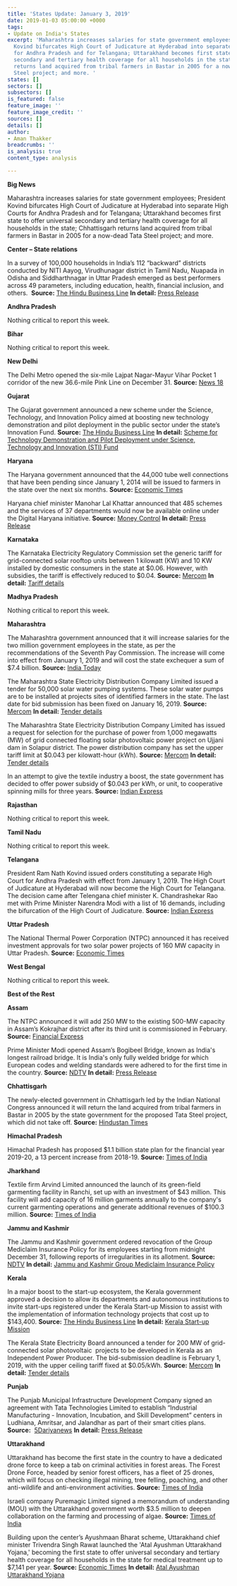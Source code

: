 ```yaml
---
title: 'States Update: January 3, 2019'
date: 2019-01-03 05:00:00 +0000
tags:
- Update on India's States
excerpt: 'Maharashtra increases salaries for state government employees; President
  Kovind bifurcates High Court of Judicature at Hyderabad into separate High Courts
  for Andhra Pradesh and for Telangana; Uttarakhand becomes first state to offer universal
  secondary and tertiary health coverage for all households in the state; Chhattisgarh
  returns land acquired from tribal farmers in Bastar in 2005 for a now-dead Tata
  Steel project; and more. '
states: []
sectors: []
subsectors: []
is_featured: false
feature_image: ''
feature_image_credit: ''
sources: []
details: []
author:
- Aman Thakker
breadcrumbs: ''
is_analysis: true
content_type: analysis

---
```

**Big News**

Maharashtra increases salaries for state government employees; President Kovind bifurcates High Court of Judicature at Hyderabad into separate High Courts for Andhra Pradesh and for Telangana; Uttarakhand becomes first state to offer universal secondary and tertiary health coverage for all households in the state; Chhattisgarh returns land acquired from tribal farmers in Bastar in 2005 for a now-dead Tata Steel project; and more.

**Center – State relations**

In a survey of 100,000 households in India’s 112 “backward” districts conducted by NITI Aayog, Virudhunagar district in Tamil Nadu, Nuapada in Odisha and Siddharthnagar in Uttar Pradesh emerged as best performers across 49 parameters, including education, health, financial inclusion, and others.  **Source:** [The Hindu Business Line](https://www.thehindubusinessline.com/todays-paper/tp-others/tp-states/article25846250.ece) **In detail:** [Press Release](http://pib.nic.in/PressReleaseIframePage.aspx?PRID=1557434)

**Andhra Pradesh**

Nothing critical to report this week.

**Bihar**

Nothing critical to report this week.

**New Delhi**

The Delhi Metro opened the six-mile Lajpat Nagar-Mayur Vihar Pocket 1 corridor of the new 36.6-mile Pink Line on December 31. **Source:** [News 18](https://www.news18.com/news/india/delhi-metros-lajpat-nagar-mayur-vihar-pocket-1-corridor-to-open-on-new-years-eve-1985373.html)

**Gujarat**

The Gujarat government announced a new scheme under the Science, Technology, and Innovation Policy aimed at boosting new technology demonstration and pilot deployment in the public sector under the state’s Innovation Fund. **Source:** [The Hindu Business Line](https://www.thehindubusinessline.com/todays-paper/tp-others/tp-states/article25846243.ece) **In detail:** [Scheme for Technology Demonstration and Pilot Deployment under Science, Technology and Innovation (STI) Fund](mailto:Scheme%20for%20Technology)

**Haryana**

The Haryana government announced that the 44,000 tube well connections that have been pending since January 1, 2014 will be issued to farmers in the state over the next six months. **Source:** [Economic Times](https://energy.economictimes.indiatimes.com/news/power/haryana-plans-to-issue-44000-tube-well-power-connections-in-6-months/67281293)

Haryana chief minister Manohar Lal Khattar announced that 485 schemes and the services of 37 departments would now be available online under the Digital Haryana initiative. **Source:** [Money Control](https://www.moneycontrol.com/news/india/manohar-lal-khattar-launches-485-schemes-of-37-depts-under-digital-haryana-initiative-3324451.html) **In detail:** [Press Release](https://www.prharyana.gov.in/en/on-the-occasion-of-good-governance-day-on-december-25-haryana-chief-minister-mr-manohar-lal-will)

**Karnataka**

The Karnataka Electricity Regulatory Commission set the generic tariff for grid-connected solar rooftop units between 1 kilowatt (KW) and 10 KW installed by domestic consumers in the state at $0.06. However, with subsidies, the tariff is effectively reduced to $0.04. **Source:** [Mercom](https://mercomindia.com/karnataka-generic-tariff-rooftop-solar/) **In detail:** [Tariff details](https://www.karnataka.gov.in/kerc/Documents/Dated%2019.12.2018-%20Revision%20of%20tariff%20in%20respect%20of%20solar%20Rooftop%20of%20%201%20to%2010kW-Order.pdf)

**Madhya Pradesh**

Nothing critical to report this week.

**Maharashtra**

The Maharashtra government announced that it will increase salaries for the two million government employees in the state, as per the recommendations of the Seventh Pay Commission. The increase will come into effect from January 1, 2019 and will cost the state exchequer a sum of $7.4 billion. **Source:** [India Today](https://www.indiatoday.in/india/story/7th-pay-commission-maharashtra-to-spend-52000-crore-on-employee-pay-hike-1418493-2018-12-27)

The Maharashtra State Electricity Distribution Company Limited issued a tender for 50,000 solar water pumping systems. These solar water pumps are to be installed at projects sites of identified farmers in the state. The last date for bid submission has been fixed on January 16, 2019. **Source:** [Mercom](https://mercomindia.com/maharashtra-tender-50000-solar-pumps/) **In detail:** [Tender details](http://www.mahadiscom.com/TCIL_Solar_Taluka_27042018.shtm)

The Maharashtra State Electricity Distribution Company Limited has issued a request for selection for the purchase of power from 1,000 megawatts (MW) of grid connected floating solar photovoltaic power project on Ujjani dam in Solapur district. The power distribution company has set the upper tariff limit at $0.043 per kilowatt-hour (kWh). **Source:** [Mercom](https://mercomindia.com/maharashtra-rfs-floating-solar-tariff/) **In detail:** [Tender details](https://www.mahadiscom.in/corrigendum-1-addendum-2-to-e-tender-no-msedcl-re-2018-1000-mw-solar-t-37-dated-05-12-2018-for-long-term-procurement-of-1000-mw-solar-power-phase-ii-through-competitive-bidding-process-follow/)

In an attempt to give the textile industry a boost, the state government has decided to offer power subsidy of $0.043 per kWh, or unit, to cooperative spinning mills for three years. **Source:** [Indian Express](https://indianexpress.com/article/cities/mumbai/maharashtra-co-operative-spinning-mills-to-get-power-subsidy-of-rs-3-per-unit-5509314/)

**Rajasthan**

Nothing critical to report this week.

**Tamil Nadu**

Nothing critical to report this week.

**Telangana**

President Ram Nath Kovind issued orders constituting a separate High Court for Andhra Pradesh with effect from January 1, 2019. The High Court of Judicature at Hyderabad will now become the High Court for Telangana. The decision came after Telengana chief minister K. Chandrashekar Rao met with Prime Minister Narendra Modi with a list of 16 demands, including the bifurcation of the High Court of Judicature. **Source:** [Indian Express](https://indianexpress.com/article/india/telangana-andhra-pradesh-to-get-separate-high-courts-5511101/)

**Uttar Pradesh**

The National Thermal Power Corporation (NTPC) announced it has received investment approvals for two solar power projects of 160 MW capacity in Uttar Pradesh. **Source:** [Economic Times](https://energy.economictimes.indiatimes.com/news/renewable/ntpc-gets-investment-approval-for-160-mw-solar-power-projects-in-up/67258720)

**West Bengal**

Nothing critical to report this week.

**Best of the Rest**

**Assam**

The NTPC announced it will add 250 MW to the existing 500-MW capacity in Assam’s Kokrajhar district after its third unit is commissioned in February. **Source:** [Financial Express](https://www.financialexpress.com/industry/ntpc-to-hike-power-production-in-assam-by-250-mw/1428593/)

Prime Minister Modi opened Assam’s Bogibeel Bridge, known as India's longest railroad bridge. It is India's only fully welded bridge for which European codes and welding standards were adhered to for the first time in the country. **Source:** [NDTV](https://www.ndtv.com/india-news/assams-bogibeel-bridge-to-be-inaugurated-by-prime-minister-narendra-modi-live-updates-1967736) **In detail:** [Press Release](mailto:http://www.pib.nic.in/PressReleseDetail.aspx?PRID=1557286) 

**Chhattisgarh**

The newly-elected government in Chhattisgarh led by the Indian National Congress announced it will return the land acquired from tribal farmers in Bastar in 2005 by the state government for the proposed Tata Steel project, which did not take off. **Source:** [Hindustan Times](https://www.hindustantimes.com/india-news/chhattisgarh-to-return-tribal-land-acquired-for-tata-steel-in-bastar/story-EcA1e6Dvk6gJwHIAO7CnXK.html)

**Himachal Pradesh**

Himachal Pradesh has proposed $1.1 billion state plan for the financial year 2019-20, a 13 percent increase from 2018-19. **Source:** [Times of India](https://timesofindia.indiatimes.com/city/shimla/himachal-pradesh-proposes-rs-7100-crore-state-plan-size-for-2019-20/articleshow/67290229.cms)

**Jharkhand**

Textile firm Arvind Limited announced the launch of its green-field garmenting facility in Ranchi, set up with an investment of $43 million. This facility will add capacity of 16 million garments annually to the company's current garmenting operations and generate additional revenues of $100.3 million. **Source:** [Times of India](https://timesofindia.indiatimes.com/business/india-business/arvind-launches-garmenting-facility-in-jharkhand/articleshowprint/67216325.cms)

**Jammu and Kashmir**

The Jammu and Kashmir government ordered revocation of the Group Mediclaim Insurance Policy for its employees starting from midnight December 31, following reports of irregularities in its allotment. **Source:** [NDTV](https://www.ndtv.com/india-news/jammu-and-kashmir-revokes-government-employees-mediclaim-policy-1969375) **In detail:** [Jammu and Kashmir Group Mediclaim Insurance Policy](mailto:http://jakfinance.nic.in/CIRCULARs/CIRCULAR_2018/POLICY%20PRODUCT_%20CM'S%20GROUP%20MEDICLAIM%20INSURANCE%20POLICY.pdf)

**Kerala**

In a major boost to the start-up ecosystem, the Kerala government approved a decision to allow its departments and autonomous institutions to invite start-ups registered under the Kerala Start-up Mission to assist with the implementation of information technology projects that cost up to $143,400. **Source:** [The Hindu Business Line](https://www.thehindubusinessline.com/info-tech/kerala-nod-for-start-ups-to-implement-it-projects-upto-rs-1-cr/article25851407.ece) **In detail:** [Kerala Start-up Mission](mailto:https://startupmission.kerala.gov.in/)

The Kerala State Electricity Board announced a tender for 200 MW of grid-connected solar photovoltaic  projects to be developed in Kerala as an Independent Power Producer. The bid-submission deadline is February 1, 2019, with the upper ceiling tariff fixed at $0.05/kWh. **Source:** [Mercom](https://mercomindia.com/tender-200-mw-solar-projects-kerala/) **In detail:** [Tender details](http://www.kseb.in/index.php?option=com_jdownloads&view=download&id=8939:procurement-of-200-mw-solar-power-from-solar-pv-power-plants-to-be-established-in-kerala-on-ipp-mode-through-deep-e-bidding-portal-for-a-period-of-25-years&catid=4&Itemid=538&lang=en)

**Punjab**

The Punjab Municipal Infrastructure Development Company signed an agreement with Tata Technologies Limited to establish “Industrial Manufacturing - Innovation, Incubation, and Skill Development” centers in Ludhiana, Amritsar, and Jalandhar as part of their smart cities plans. **Source:**  [5Dariyanews](http://www.5dariyanews.com/news/256160-Historic-MoU-inked-between-PMIDC-Tata-Technologies-Limited) **In detail:** [Press Release](mailto:http://punjab.gov.in/key-initiative?p_p_id=pressrelaese_WAR_PressReleaseAdminportlet&p_p_lifecycle=0&p_p_state=normal&p_p_mode=view&p_p_col_id=column-1&p_p_col_pos=1&p_p_col_count=2&_pressrelaese_WAR_PressReleaseAdminportlet_articleid=32508&_pressrelaese_WAR_PressReleaseAdminportlet_mvcPath=%2Fhtml%2Fpressrelaese%2Fdisplay_content.jsp&_pressrelaese_WAR_PressReleaseAdminportlet_groupid=10179)

**Uttarakhand**

Uttarakhand has become the first state in the country to have a dedicated drone force to keep a tab on criminal activities in forest areas. The Forest Drone Force, headed by senior forest officers, has a fleet of 25 drones, which will focus on checking illegal mining, tree felling, poaching, and other anti-wildlife and anti-environment activities. **Source:** [Times of India](https://timesofindia.indiatimes.com/city/dehradun/uttarakhand-first-to-get-dedicated-drone-force/articleshowprint/67247432.cms)

Israeli company Puremagic Limited signed a memorandum of understanding (MOU) with the Uttarakhand government worth $3.5 million to deepen collaboration on the farming and processing of algae. **Source:** [Times of India](https://timesofindia.indiatimes.com/city/dehradun/israeli-company-signs-mou-worth-rs25-crore-with-uttarakhand-government-for-production-of-algae/articleshowprint/67277937.cms)

Building upon the center’s Ayushmaan Bharat scheme, Uttarakhand chief minister Trivendra Singh Rawat launched the 'Atal Ayushman Uttarakhand Yojana,' becoming the first state to offer universal secondary and tertiary health coverage for all households in the state for medical treatment up to $7,141 per year. **Source:** [Economic Times](https://health.economictimes.indiatimes.com/news/policy/uttarakhand-cm-launches-universal-health-coverage-scheme/67254533) **In detail:** [Atal Ayushman Uttarakhand Yojana](mailto:https://ayushmanuttarakhand.org/)